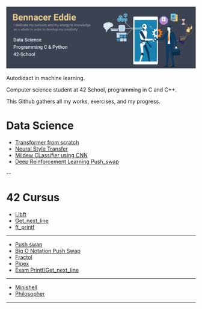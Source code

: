 ![Banner.png](Banner.png)

Autodidact in machine learning.

Computer science student at 42 School, programming in C and C++.

This Github gathers all my works, exercises, and my progress.

# Data Science
-  [Transformer from scratch](https://github.com/widium/Transformer)
-  [Neural Style Transfer](https://github.com/widium/Neural-Style-Transfer)
-  [Mildew CLassifier using CNN](https://github.com/widium/Mildew_Classifier)
-  [Deep Reinforcement Learning Push_swap](https://github.com/widium/RL_push_swap)

--
# 42 Cursus
-  [Libft](https://github.com/widium/libft)
-  [Get_next_line](https://github.com/widium/get_next_line)
-  [ft_printf](https://github.com/widium/printf)
---
-  [Push swap](https://github.com/widium/push_swap)
-  [Big O Notation Push Swap](https://github.com/widium/big_O_notations_push_swap)
-  [Fractol](https://github.com/widium/fractol)
-  [Pipex](https://github.com/widium/pipex)
-  [Exam Printf/Get_next_line](https://github.com/widium/exam_00)
---
-  [Minishell](https://github.com/widium/Minishell)
-  [Philosopher](https://github.com/widium/Philosopher)
---
